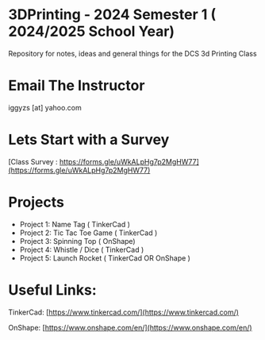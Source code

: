 # 3DPrinting - 2024 Semester 1 ( 2024/2025 School Year)

Repository for notes, ideas and general things for the DCS 3d Printing Class

# Email The Instructor

iggyzs [at] yahoo.com

# Lets Start with a Survey

[Class Survey : https://forms.gle/uWkALpHg7p2MgHW77](https://forms.gle/uWkALpHg7p2MgHW77)

# Projects

- Project 1: Name Tag ( TinkerCad )
- Project 2: Tic Tac Toe Game ( TinkerCad )
- Project 3: Spinning Top ( OnShape)
- Project 4: Whistle / Dice ( TinkerCad )
- Project 5: Launch Rocket ( TinkerCad OR OnShape )

# Useful Links:

TinkerCad:
[https://www.tinkercad.com/](https://www.tinkercad.com/)

OnShape:
[https://www.onshape.com/en/](https://www.onshape.com/en/)
